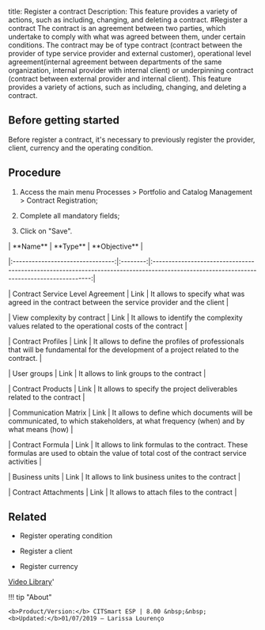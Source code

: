 title: Register a contract
Description: This feature provides a variety of actions, such as including, changing, and deleting a contract. 
#Register a contract
The contract is an agreement between two parties, which undertake to comply with what was agreed between them, under certain conditions. The contract may be of type contract (contract between the provider of type service provider and external customer), operational level agreement(internal agreement between departments of the same organization, internal provider with internal client) or underpinning contract (contract between external provider and internal client).
This feature provides a variety of actions, such as including, changing, and deleting a contract.

Before getting started
--------------------------

Before register a contract, it's necessary to previously register the provider,
client, currency and the operating condition.

Procedure
-------------

1.  Access the main menu Processes \> Portfolio and Catalog Management \>
    Contract Registration;

2.  Complete all mandatory fields;

3.  Click on "Save".

\| \*\*Name\*\* \| \*\*Type\*\* \| \*\*Objective\*\* \|

\|:--------------------------------:\|:--------:\|:----------------------------------------------------------------------------------------------------------------------------------------:\|

\| Contract Service Level Agreement \| Link \| It allows to specify what was
agreed in the contract between the service provider and the client \|

\| View complexity by contract \| Link \| It allows to identify the complexity
values related to the operational costs of the contract \|

\| Contract Profiles \| Link \| It allows to define the profiles of
professionals that will be fundamental for the development of a project related
to the contract. \|

\| User groups \| Link \| It allows to link groups to the contract \|

\| Contract Products \| Link \| It allows to specify the project deliverables
related to the contract \|

\| Communication Matrix \| Link \| It allows to define which documents will be
communicated, to which stakeholders, at what frequency (when) and by what means
(how) \|

\| Contract Formula \| Link \| It allows to link formulas to the contract. These
formulas are used to obtain the value of total cost of the contract service
activities \|

\| Business units \| Link \| It allows to link business unites to the contract
\|

\| Contract Attachments \| Link \| It allows to attach files to the contract \|

Related
-----------

-   Register operating condition

-   Register a client

-   Register currency

<i class='fa fa-youtube-play  fa-2x' style='color:#97ce17;vertical-align: middle;'> </i> [Video Library](https://www.youtube.com/playlist?list=PLB5qK2uzf2ROEeoHh3EbsZJxjr9hJSLIV)'

!!! tip "About"

    <b>Product/Version:</b> CITSmart ESP | 8.00 &nbsp;&nbsp;
    <b>Updated:</b>01/07/2019 – Larissa Lourenço

